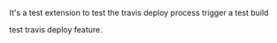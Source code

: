 It's a test extension to test the travis deploy process
trigger a test build

test travis deploy feature.
